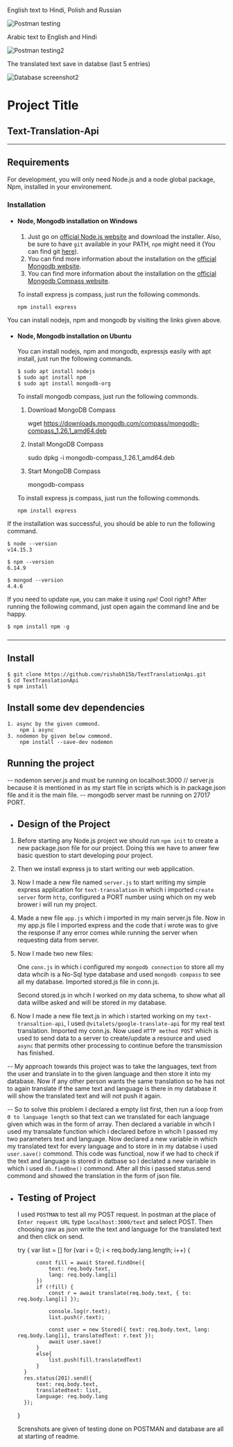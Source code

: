 English text to Hindi, Polish and Russian

![Postman testing](https://user-images.githubusercontent.com/55358003/118481443-1fd0f300-b731-11eb-9377-edb8155d70d1.JPG)

Arabic text to English and Hindi

![Postman testing2](https://user-images.githubusercontent.com/55358003/118481833-89510180-b731-11eb-8e11-43a7e4ec3abc.JPG)

The translated text save in databse  (last 5 entries)

![Database screenshot2](https://user-images.githubusercontent.com/55358003/118481859-97068700-b731-11eb-8838-6cd29bb78f2f.JPG)


# Project Title

## Text-Translation-Api

---
## Requirements

For development, you will only need Node.js and a node global package, Npm, installed in your environement.

### Installation

- #### Node, Mongodb installation on Windows
  1.  Just go on [official Node.js website](https://nodejs.org/) and download the installer.
      Also, be sure to have `git` available in your PATH, `npm` might need it (You can find git [here](https://git-scm.com/)).
  2. You can find more information about the installation on the  [official Mongodb website]( https://www.mongodb.com/1).
  3. You can find more information about the installation on the [official Mongodb Compass website](https://www.mongodb.com/products/compass).
  
  To install express js compass, just run the following commonds.
  
      npm install express
      
You can install nodejs, npm and mongodb by visiting the links given above.

- #### Node, Mongodb installation on Ubuntu

  You can install nodejs, npm and mongodb, expressjs easily with apt install, just run the following commands.

      $ sudo apt install nodejs
      $ sudo apt install npm
      $ sudo apt install mongodb-org
      
      
  To install mongodb compass, just run the following commonds.
  1. Download MongoDB Compass
 
      wget https://downloads.mongodb.com/compass/mongodb-compass_1.26.1_amd64.deb
      
  2. Install MongoDB Compass

      sudo dpkg -i mongodb-compass_1.26.1_amd64.deb
      
  3. Start MongoDB Compass
  
      mongodb-compass
  
  To install express js compass, just run the following commonds.
  
      npm install express
      
 
If the installation was successful, you should be able to run the following command.

    $ node --version
    v14.15.3

    $ npm --version
    6.14.9
    
    $ mongod --version
    4.4.6

If you need to update `npm`, you can make it using `npm`! Cool right? After running the following command, just open again the command line and be happy.

    $ npm install npm -g

###
### 
---

## Install

    $ git clone https://github.com/rishabh15b/TextTranslationApi.git
    $ cd TextTranslationApi
    $ npm install
    
## Install some dev dependencies
    1. async by the given commond.
        npm i async      
    3. nodemon by given below commond.
        npm install --save-dev nodemon

## Running the project

   -- nodemon server.js and must be running on localhost:3000  // server.js because it is mentioned in as my start file in scripts which is in package.json file and it is the                                                                     main file.
   -- mongodb server mast be running on 27017 PORT.
      
      
- ## Design of the Project
  
1. Before starting any Node.js project we should run `npm init` to create a new package.json file for our project. Doing this we have to anwer few basic question to start developing pour project.

3. Then we install express js to start writing our web application.

5. Now I made a new file named `server.js` to start writing my simple express application for `text-transalation` in which i imported `create server` form `http`, configured a      PORT number using which on my web brower i will run my project.

7. Made a new file `app.js` which i imported in my main server.js file. Now in my app.js file I imported express and the code that i wrote was to give the response if any error    comes while running the server when requesting data from server.

6. Now I made two new files:

   One `conn.js` in which i configured my `mongodb connection` to store all my data whcih is a No-Sql type database and used `mongodb compass` to see all my database. Imported      stored.js file in conn.js.
   
   Second stored.js in whcih I worked on my data schema, to show what all data willbe asked and will be stored in my database.
   
7. Now I made a new file text.js in which i started working on my `text-transaltion-api`, I used `@vitalets/google-translate-api` for my real text translation. Imported my          conn.js. Now used `HTTP method POST` which is used to send data to a server to create/update a resource and used `async` that permits other processing to continue                before the transmission has finished. 
   
-- My approach towards this project was to take the languages, text from the user and translate in to the given language and then store it into my database. Now if any other        person wants the same translation so he has not to again translate if the same text and language is there in my database it will show the translated text and will not push it    again.
   
-- So to solve this problem I declared a empty list first, then run a loop from `0 to language length` so that text can we translated for each language given which was in the      form of array. Then declared a variable in whcih I used my transalate function which i declared before in whcih I passed my two parameters text and language. Now declared a      new variable in which my translated text for every language and to store in in my databse i used `user.save()` commond. 
   This code was functioal, now if we had to check if the text and language is stored in datbase so I declated a new variable in which i used `db.findOne()` commond. After          all this i passed status.send commond and showed the translation in the form of json file.
   
- ## Testing of Project

   I used `POSTMAN` to test all my POST request. In postman at the place of `Enter request URL` type `localhost:3000/text` and select POST. Then choosing raw as json write the      text and language for the translated text and then click on send.
     
  
    try {
        var list = []
        for (var i = 0; i < req.body.lang.length; i++) {

            const fill = await Stored.findOne({
                text: req.body.text,
                lang: req.body.lang[i]
            })           
            if (!fill) {
                const r = await translate(req.body.text, { to: req.body.lang[i] });

                console.log(r.text);
                list.push(r.text);

                const user = new Stored({ text: req.body.text, lang: req.body.lang[i], translatedText: r.text });
                await user.save()
            }
            else{
                list.push(fill.translatedText)               
            }
        }
        res.status(201).send({
            text: req.body.text,
            translatedtext: list,
            language: req.body.lang
        });
    } 
    
    
     Screnshots are given of testing done on POSTMAN and database are all at starting of readme.
    

